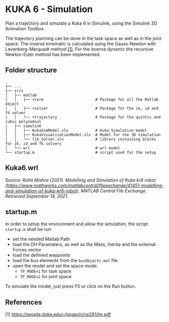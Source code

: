 # KUKA 6 - Simulation

Plan a trajectory and simulate a Kuka 6 in Simulink, using the Simulink 3D Animation Toolbox.

The trajectory planning can be done in the task space as well as in the joint space.
The inverse kinematic is calculated using the Gauss-Newton with Levenberg-Marquadt method [[1]](#1).
For the inverse dynamic the recursive Newton-Euler method has been implemented.

## Folder structure
```
.
├── ...
├── srcs                    
│   ├── matlab                          
|   │   ├── +core                       # Package for all the Matlab object
|   │   ├── +solver                     # Package for the ik, id and fd solver
|   │   └── +trajectory                 # Package for the quintic and cubic polynomial
│   ├── simulink
|   │   ├── KukaSimModel.slx            # Kuka Simulation model
|   │   ├── KukaVisualizationModel.slx  # Model for the 3D simulation
|   │   └── lib_Solver.slx              # library containing blocks for ik, id and fk solvers
│   └── wrl                             # wrl model
└── startup.m                           # script used for the setup
```

## Kuka6.wrl
Source: _Rohit Mishra (2021). Modelling and Simulation of Kuka kr6 robot. (https://www.mathworks.com/matlabcentral/fileexchange/41451-modelling-and-simulation-of-kuka-kr6-robot), MATLAB Central File Exchange. Retrieved September 14, 2021._

## startup.m
In order to setup the environment and allow the simulation, the script `startup.m` shall be run:
* set the needed Matlab Path
* load the DH Paramaters, as well as the Mass, Inertia and the external Forces vector
* load the definied waypoints
* load the bus elements from the `busObjects.mat` file
* open the model and set the space mode:
    * `TP_MODE=1` for task space
    * `TP_MODE=2` for joint space

To simulate the model, just press F5 or click on the Run button.

## References
<a id="1">[1]</a> 
https://people.duke.edu/~hpgavin/ce281/lm.pdf